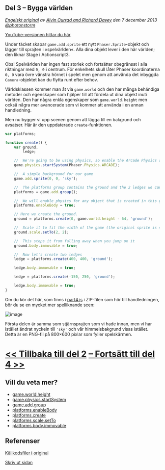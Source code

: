 ## Del 3 &ndash; Bygga världen

*[Engelskt original](http://phaser.io/tutorials/making-your-first-phaser-game/index) av [Alvin Ourrad and Richard Davey](https://twitter.com/photonstorm) den 7 december 2013   [@photonstorm](https://twitter.com/photonstorm)*

[YouTube-versionen hittar du här](https://www.youtube.com/playlist?list=PL39Sm336N_h-I3mGTtj3q--BtLWpH13sa)

Under täcket skapar 
`game.add.sprite` ett nytt `Phaser.Sprite`-objekt och lägger till sprajten i &raquo;spelvärlden&laquo;.
Alla dina objekt lever i den här världen; den liknar Stage i Actionscript3. 

Obs! Spelvärlden har ingen fast storlek och fortsätter obegränsat i alla riktningar med `0, 0` i centrum.
För enkelhets skull låter Phaser koordinaterna `0, 0` vara övre vänstra hörnet i spelet men genom att använda det inbyggda `Camera`-objektet kan du flytta runt efter behov.

Världsklassen kommer man åt via `game.world` och den har många behändiga metoder och egenskaper som hjälper till att fördela ut dina objekt inuti världen. Den har några enkla egenskaper som `game.world.height` men också några mer avancerade som vi kommer att använda i en annan handledning.

Men nu bygger vi upp scenen genom att lägga till en bakgrund och avsatser. Här är den uppdaterade `create`-funktionen.
```javascript
var platforms;

function create() {
    var ground,
        ledge;

    //  We're going to be using physics, so enable the Arcade Physics system
    game.physics.startSystem(Phaser.Physics.ARCADE);

    //  A simple background for our game
    game.add.sprite(0, 0, 'sky');

    //  The platforms group contains the ground and the 2 ledges we can jump on
    platforms = game.add.group();

    //  We will enable physics for any object that is created in this group
    platforms.enableBody = true;

    // Here we create the ground.
    ground = platforms.create(0, game.world.height - 64, 'ground');

    //  Scale it to fit the width of the game (the original sprite is 400x32 in size)
    ground.scale.setTo(2, 2);

    //  This stops it from falling away when you jump on it
    ground.body.immovable = true;

    //  Now let's create two ledges
    ledge = platforms.create(400, 400, 'ground');

    ledge.body.immovable = true;

    ledge = platforms.create(-150, 250, 'ground');

    ledge.body.immovable = true;
}
```
Om du kör det här, som finns i [part4.js](../phaser_tutorial_02/part4.js) i ZIP-filen som hör till handledningen, bör du se en mycket mer spelliknande scen:

![image](http://phaser.io/content/tutorials/making-your-first-phaser-game/part4.png)

Första delen är samma som stjärnsprajten som vi hade innan, men vi har istället ändrat nyckeln till `'sky'` och vår himmelsbakgrund visas istället. Detta är en PNG-fil på 800&times;600 pixlar som fyller spelskärmen.

# [<< Tillbaka till del 2](part2.md) [&ndash; Fortsätt till del 4 >>](part4.md)

## Vill du veta mer?
* [game.world.height](http://phaser.io/docs/2.5.0/Phaser.World.html#height)
* [game.physics.startSystem](http://phaser.io/docs/2.5.0/Phaser.Physics.html#startSystem)
* [game.add.group](http://phaser.io/docs/2.5.0/Phaser.World.html#add)
* [platforms.enableBody](http://phaser.io/docs/2.5.0/Phaser.Group.html#enableBody)
* [platforms.create](http://phaser.io/docs/2.5.0/Phaser.Group.html#create)
* [platforms.scale.setTo](http://phaser.io/docs/2.5.0/Phaser.Group.html#scale)
* [platforms.body.immovable](http://phaser.io/docs/2.4.4/Phaser.Physics.Arcade.Body.html#immovable)

## Referenser
[Källkodsfiler i original](https://github.com/photonstorm/phaser/raw/master/resources/tutorials/02%20Making%20your%20first%20game/phaser_tutorial_02.zip)

[Skriv ut sidan](https://gitprint.com/coderdojolund/phaser-tutorials/blob/master/making-your-first-phaser-game/part3.md)
